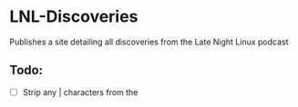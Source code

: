 # LNL-Discoveries
Publishes a site detailing all discoveries from the Late Night Linux podcast

## Todo:

- [ ] Strip any | characters from the <title> and <meta name="description" content=""> strings
- [ ] Add header logo
- [ ] Instead of checking which files exist, write database with number of discoveries and checksum of details
- [ ] Query database to determine whether to proess or not
- [ ] Tidy and document code
- [ ] Search in <script> for <title> and <meta>
- [ ] Generate using GitHub actions
